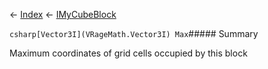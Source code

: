 ← [Index](Api-Index) ← [IMyCubeBlock](VRage.Game.ModAPI.Ingame.IMyCubeBlock)

```csharp[Vector3I](VRageMath.Vector3I) Max```##### Summary

Maximum coordinates of grid cells occupied by this block

